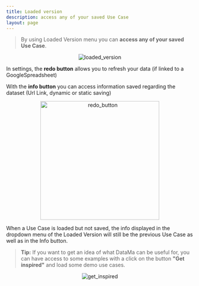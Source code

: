 ```yaml
---
title: Loaded version
description: access any of your saved Use Case
layout: page
---
```


> By using Loaded Version menu you can **access any of your saved Use Case**.

<center><img src="{{site.url}}{{site.baseurl}}/core_app/header/images/loadedVersion2.png" alt="loaded_version" /></center>

In settings, the **redo button** allows you to refresh your data (if linked to a GoogleSpreadsheet)

With the **info button**  you can access information saved regarding the dataset (Url Link, dynamic or static saving)

<center><img src="{{site.url}}{{site.baseurl}}/core_app/header/images/savebutton.png" alt="redo_button" width= "320px" /></center>




When a Use Case is loaded but not saved, the info displayed in the dropdown menu of the Loaded Version will still be the previous Use Case as well as in the Info button.

> **Tip:** If you want to get an idea of what DataMa can be useful for, you can have access to some examples with a click on the button **"Get inspired"** and load some demo use cases.

<center><img src="{{site.url}}{{site.baseurl}}/core_app/header/images/get_inspired.png" alt="get_inspired" /></center>
